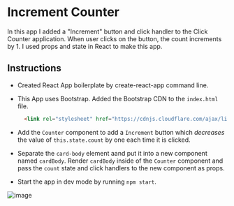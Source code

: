 # Increment Counter

In this app I added a "Increment" button and click handler to the Click Counter application. When user clicks on the button, the count increments by 1. I used props and state in React to make this app.

## Instructions

*  Created React App boilerplate by create-react-app command line. 

* This App uses Bootstrap. Added the Bootstrap CDN to the `index.html` file.

  ```html
    <link rel="stylesheet" href="https://cdnjs.cloudflare.com/ajax/libs/twitter-bootstrap/4.0.0/css/bootstrap.min.css"/>
  ```

* Add the `Counter` component to add a `Increment` button which _decreases_ the value of `this.state.count` by one
each time it is clicked.


* Separate the `card-body` element aand put it into a new component named `cardBody`. 
Render `cardBody` inside of the `Counter` component and pass the `count` state and 
click handlers to the new component as props. 

* Start the app in dev mode by running `npm start`.

![image](https://user-images.githubusercontent.com/49765334/66355907-f0dc8380-e936-11e9-9bac-ae8017d4f43c.png)


